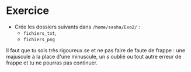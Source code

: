 # Exercice

* Crée les dossiers suivants dans `/home/sasha/Exo2/` :
   * `fichiers_txt`,
   * `fichiers_png`

Il faut que tu sois très rigoureux.se et ne pas faire de faute de frappe : une majuscule à la place d'une minuscule, un *s* oublié ou tout autre erreur de frappe et tu ne pourras pas continuer.

